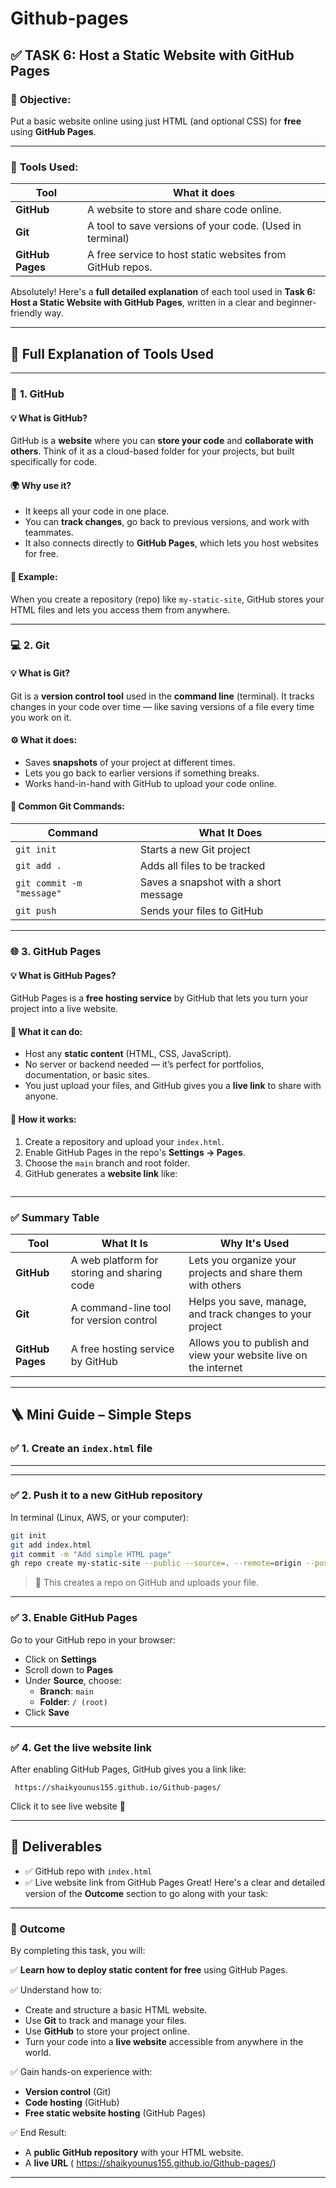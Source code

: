 # Github-pages


## ✅ **TASK 6: Host a Static Website with GitHub Pages**

### 🎯 **Objective:**  
Put a basic website online using just HTML (and optional CSS) for **free** using **GitHub Pages**.

---

### 🧰 **Tools Used:**

| Tool            | What it does                                          |
|------------------|--------------------------------------------------------|
| **GitHub**      | A website to store and share code online.              |
| **Git**         | A tool to save versions of your code. (Used in terminal)|
| **GitHub Pages**| A free service to host static websites from GitHub repos.|


Absolutely! Here's a **full detailed explanation** of each tool used in **Task 6: Host a Static Website with GitHub Pages**, written in a clear and beginner-friendly way.

---

## 🧰 **Full Explanation of Tools Used**

---

### 🔧 **1. GitHub**

#### 💡 What is GitHub?
GitHub is a **website** where you can **store your code** and **collaborate with others**. Think of it as a cloud-based folder for your projects, but built specifically for code.

#### 🌍 Why use it?
- It keeps all your code in one place.
- You can **track changes**, go back to previous versions, and work with teammates.
- It also connects directly to **GitHub Pages**, which lets you host websites for free.

#### 🔗 Example:
When you create a repository (repo) like `my-static-site`, GitHub stores your HTML files and lets you access them from anywhere.

---

### 💻 **2. Git**

#### 💡 What is Git?
Git is a **version control tool** used in the **command line** (terminal). It tracks changes in your code over time — like saving versions of a file every time you work on it.

#### ⚙️ What it does:
- Saves **snapshots** of your project at different times.
- Lets you go back to earlier versions if something breaks.
- Works hand-in-hand with GitHub to upload your code online.

#### 🔧 Common Git Commands:
| Command                   | What It Does                                     |
|---------------------------|--------------------------------------------------|
| `git init`                | Starts a new Git project                         |
| `git add .`               | Adds all files to be tracked                     |
| `git commit -m "message"` | Saves a snapshot with a short message            |
| `git push`                | Sends your files to GitHub                       |

---

### 🌐 **3. GitHub Pages**

#### 💡 What is GitHub Pages?
GitHub Pages is a **free hosting service** by GitHub that lets you turn your project into a live website.

#### 🚀 What it can do:
- Host any **static content** (HTML, CSS, JavaScript).
- No server or backend needed — it’s perfect for portfolios, documentation, or basic sites.
- You just upload your files, and GitHub gives you a **live link** to share with anyone.

#### 🧪 How it works:
1. Create a repository and upload your `index.html`.
2. Enable GitHub Pages in the repo's **Settings → Pages**.
3. Choose the `main` branch and root folder.
4. GitHub generates a **website link** like:
   ```
   
   ```

---

### ✅ Summary Table

| **Tool**          | **What It Is**                                                     | **Why It's Used**                                                                 |
|-------------------|---------------------------------------------------------------------|-----------------------------------------------------------------------------------|
| **GitHub**        | A web platform for storing and sharing code                        | Lets you organize your projects and share them with others                        |
| **Git**           | A command-line tool for version control                            | Helps you save, manage, and track changes to your project                         |
| **GitHub Pages**  | A free hosting service by GitHub                                   | Allows you to publish and view your website live on the internet                  |

---

## 🪜 **Mini Guide – Simple Steps**

### ✅ 1. **Create an `index.html` file**
----
---

### ✅ 2. **Push it to a new GitHub repository**

In terminal (Linux, AWS, or your computer):

```bash
git init
git add index.html
git commit -m "Add simple HTML page"
gh repo create my-static-site --public --source=. --remote=origin --push
```

> 📝 This creates a repo on GitHub and uploads your file.

---

### ✅ 3. **Enable GitHub Pages**

Go to your GitHub repo in your browser:

- Click on **Settings**
- Scroll down to **Pages**
- Under **Source**, choose:
  - **Branch**: `main`
  - **Folder**: `/ (root)`
- Click **Save**

---

### ✅ 4. **Get the live website link**

After enabling GitHub Pages, GitHub gives you a link like:

```
 https://shaikyounus155.github.io/Github-pages/
```

Click it to see  live website 🎉

---

## 🏁 **Deliverables**

- ✅ GitHub repo with `index.html`  
- ✅ Live website link from GitHub Pages
Great! Here's a clear and detailed version of the **Outcome** section to go along with your task:

---

### 🏁 **Outcome**

By completing this task, you will:

✅ **Learn how to deploy static content for free** using GitHub Pages.

✅ Understand how to:
- Create and structure a basic HTML website.
- Use **Git** to track and manage your files.
- Use **GitHub** to store your project online.
- Turn your code into a **live website** accessible from anywhere in the world.

✅ Gain hands-on experience with:
- **Version control** (Git)
- **Code hosting** (GitHub)
- **Free static website hosting** (GitHub Pages)

✅ End Result:
- A **public GitHub repository** with your HTML website.
- A **live URL** ( https://shaikyounus155.github.io/Github-pages/) 

---


